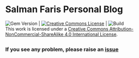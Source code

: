 # Salman Faris Personal Blog

![Gem Version](https://img.shields.io/gem/v/jekyll-theme-chirpy)  |
<a rel="license" href="http://creativecommons.org/licenses/by-nc-sa/4.0/"><img alt="Creative Commons License" style="border-width:0" src="https://i.creativecommons.org/l/by-nc-sa/4.0/88x31.png" /></a>  | ![Build](https://github.com/salmanfarisvp/salmanfarisvp.github.io/actions/workflows/pages-deploy.yml/badge.svg)  <br />This work is licensed under a <a rel="license" href="http://creativecommons.org/licenses/by-nc-sa/4.0/">Creative Commons Attribution-NonCommercial-ShareAlike 4.0 International License</a>.
##

### If you see any problem, please raise an [issue](https://github.com/salmanfarisvp/salmanfarisvp.github.io/issues)
